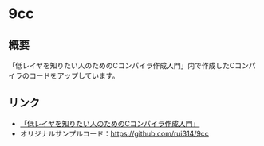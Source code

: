 # 9cc
## 概要
「低レイヤを知りたい人のためのCコンパイラ作成入門」内で作成したCコンパイラのコードをアップしています。

## リンク
- [「低レイヤを知りたい人のためのCコンパイラ作成入門」](https://www.sigbus.info/compilerbook#)
- オリジナルサンプルコード：https://github.com/rui314/9cc
